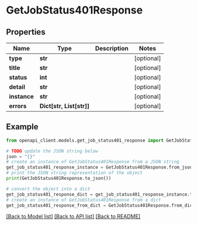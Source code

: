 # GetJobStatus401Response


## Properties

Name | Type | Description | Notes
------------ | ------------- | ------------- | -------------
**type** | **str** |  | [optional] 
**title** | **str** |  | [optional] 
**status** | **int** |  | [optional] 
**detail** | **str** |  | [optional] 
**instance** | **str** |  | [optional] 
**errors** | **Dict[str, List[str]]** |  | [optional] 

## Example

```python
from openapi_client.models.get_job_status401_response import GetJobStatus401Response

# TODO update the JSON string below
json = "{}"
# create an instance of GetJobStatus401Response from a JSON string
get_job_status401_response_instance = GetJobStatus401Response.from_json(json)
# print the JSON string representation of the object
print(GetJobStatus401Response.to_json())

# convert the object into a dict
get_job_status401_response_dict = get_job_status401_response_instance.to_dict()
# create an instance of GetJobStatus401Response from a dict
get_job_status401_response_from_dict = GetJobStatus401Response.from_dict(get_job_status401_response_dict)
```
[[Back to Model list]](../README.md#documentation-for-models) [[Back to API list]](../README.md#documentation-for-api-endpoints) [[Back to README]](../README.md)


